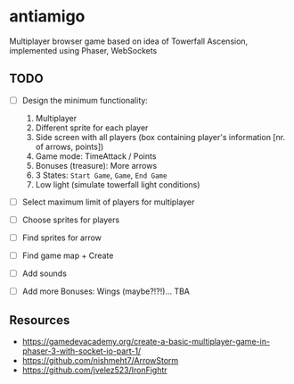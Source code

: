# antiamigo
Multiplayer browser game based on idea of Towerfall Ascension, implemented using Phaser, WebSockets

## TODO
- [ ] Design the minimum functionality: 
    1. Multiplayer
    2. Different sprite for each player
    3. Side screen with all players (box containing player's information [nr. of arrows, points])
    4. Game mode: TimeAttack / Points
    5. Bonuses (treasure): More arrows
    6. 3 States: `Start Game`, `Game`, `End Game`
    7. Low light (simulate towerfall light conditions)

- [ ] Select maximum limit of players for multiplayer 
- [ ] Choose sprites for players
- [ ] Find sprites for arrow
- [ ] Find game map + Create
- [ ] Add sounds
- [ ] Add more Bonuses: Wings (maybe?!?!)... TBA


## Resources
- https://gamedevacademy.org/create-a-basic-multiplayer-game-in-phaser-3-with-socket-io-part-1/
- https://github.com/nishmeht7/ArrowStorm
- https://github.com/jvelez523/IronFightr